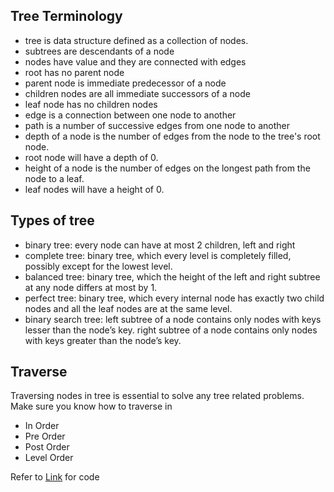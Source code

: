 ## Tree Terminology
- tree is data structure defined as a collection of nodes.
- subtrees are descendants of a node
- nodes have value and they are connected with edges
- root has no parent node
- parent node is immediate predecessor of a node
- children nodes are all immediate successors of a node
- leaf node has no children nodes
- edge is a connection between one node to another
- path is a number of successive edges from one node to another
- depth of a node is the number of edges from the node to the tree's root node.
- root node will have a depth of 0.
- height of a node is the number of edges on the longest path from the node to a leaf.
- leaf nodes will have a height of 0.

## Types of tree
- binary tree: every node can have at most 2 children, left and right
- complete tree: binary tree, which every level is completely filled, possibly except for the lowest level. 
- balanced tree: binary tree, which the height of the left and right subtree at any node differs at most by 1.
- perfect tree: binary tree, which every internal node has exactly two child nodes and all the leaf nodes are at the same level.
- binary search tree: left subtree of a node contains only nodes with keys lesser than the node’s key. right subtree of a node contains only nodes with keys greater than the node’s key.

## Traverse
Traversing nodes in tree is essential to solve any tree related problems. 
Make sure you know how to traverse in
- In Order 
- Pre Order 
- Post Order
- Level Order

Refer to [Link](./traverse.py) for code
